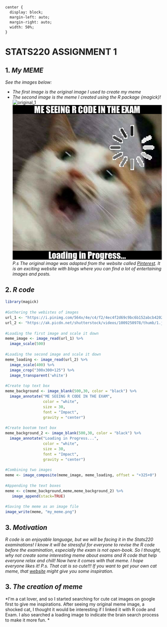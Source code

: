```{css}
center {
  display: block;
  margin-left: auto;
  margin-right: auto;
  width: 50%;
}
```

# **STATS220 ASSIGNMENT 1**
## 1. *My MEME*
*See the images below:*
- *The first image is the original image I used to create my meme*
- *The second image is the meme I created using the R package {magick}!*
<br>![original_1](https://i.pinimg.com/564x/4e/c4/f2/4ec4f2d69c9bc6b152abcb420252c3a8.jpg)
<br>![Meme](my_meme.png)
<br>*P.s The original image was adapted from the website called [Pinterest](https://www.pinterest.nz/). It is an exciting website with blogs where you can find a lot of entertaining images and posts.*

## 2. *R code*
```r
library(magick)

#Gathering the webistes of images
url_1 <- "https://i.pinimg.com/564x/4e/c4/f2/4ec4f2d69c9bc6b152abcb420252c3a8.jpg"
url_2 <- "https://ak.picdn.net/shutterstock/videos/1009250978/thumb/1.jpg"

#Loading the first image and scale it down
meme_image <- image_read(url_1) %>% 
  image_scale(500)

#Loading the second image and scale it down
meme_loading <- image_read(url_2) %>% 
  image_scale(400) %>%
  image_crop("300x300+125") %>% 
  image_transparent('white')

#Create top text box
meme_background <- image_blank(500,30, color = "black") %>%
  image_annotate("ME SEEING R CODE IN THE EXAM", 
                 color = "white", 
                 size = 30,
                 font = "Impact",
                 gravity = "center")

#Create bootom text box
meme_background_2 <- image_blank(500,30, color = "black") %>%
  image_annotate("Loading in Progress...", 
                 color = "white", 
                 size = 30,
                 font = "Impact",
                 gravity = "center")
  
#Combining two images
meme <- image_composite(meme_image, meme_loading, offset = "+325+0")

#Appending the text boxes
meme <- c(meme_background,meme,meme_background_2) %>%
   image_append(stack=TRUE)

#Saving the meme as an image file
image_write(meme, "my_meme.png")
```

## 3. *Motivation*
*R code is an enjoyable language, but we will be facing it in the Stats220 examinations! I know it will be stressful for everyone to revise the R code before the examination, especially the exam is not open-book. So I thought, why not create some interesting meme about exams and R code that help everyone relax and chill!
Now here it comes with that meme. I hope everyone likes it! P.s. That cat is so cute!!! If you want to get your own cat meme, that [website](https://www.pinterest.nz/pin/419327415305550929/) might give you some inspiration.*

## 3. *The creation of meme*
*I'm a cat lover, and so I started searching for cute cat images on google first to give me inspirations. After seeing my original meme image, a shocked cat, I thought it would be interesting if I linked it with R code and Exam. I also searched a loading image to indicate the brain search process to make it more fun. *


